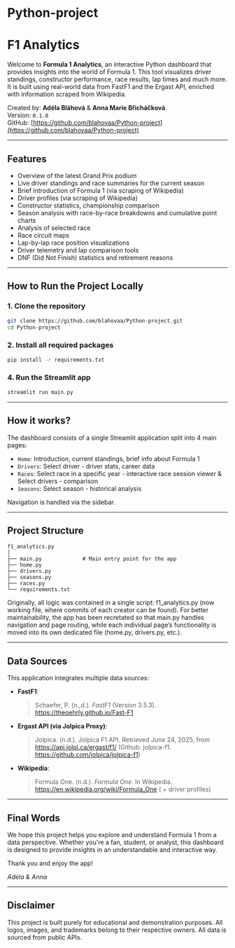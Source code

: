 # Python-project

# F1 Analytics
Welcome to **Formula 1 Analytics**, an interactive Python dashboard that provides insights into the world of Formula 1. This tool visualizes driver standings, constructor performance, race results, lap times and much more. It is built using real-world data from FastF1 and the Ergast API, enriched with information scraped from Wikipedia.

Created by: **Adéla Bláhová** & **Anna Marie Břicháčková**  
Version: `0.1.0`  
GitHub: [https://github.com/blahovaa/Python-project](https://github.com/blahovaa/Python-project)

---

## Features

- Overview of the latest Grand Prix podium
- Live driver standings and race summaries for the current season
- Brief introduction of Formula 1 (via scraping of Wikipedia)
- Driver profiles (via scraping of Wikipedia)
- Constructor statistics, championship comparison
- Season analysis with race-by-race breakdowns and cumulative point charts
- Analysis of selected race
- Race circuit maps
- Lap-by-lap race position visualizations
- Driver telemetry and lap comparison tools
- DNF (Did Not Finish) statistics and retirement reasons

---

## How to Run the Project Locally

### 1. Clone the repository

```bash
git clone https://github.com/blahovaa/Python-project.git
cd Python-project
```

### 2. Install all required packages

```bash
pip install -r requirements.txt
```

### 4. Run the Streamlit app

```bash
streamlit run main.py
```

---
## How it works?

The dashboard consists of a single Streamlit application split into 4 main pages:
- `Home`: Introduction, current standings, brief info about Formula 1
- `Drivers`: Select driver - driver stats, career data
- `Races`: Select race in a specific year - interactive race session viewer & Select drivers - comparison
- `Seasons`: Select season - historical analysis


Navigation is handled via the sidebar.

---

## Project Structure

```
f1_analytics.py
│
├── main.py             # Main entry point for the app
├── home.py             
├── drivers.py          
├── seasons.py          
├── races.py            
└── requirements.txt  
```

Originally, all logic was contained in a single script: f1_analytics.py (now working file, where commits of each creator can be found). For better maintainability, the app has been recretated so that main.py handles navigation and page routing, while each individual page’s functionality is moved into its own dedicated file (home.py, drivers.py, etc.).

---



## Data Sources

This application integrates multiple data sources:

- **FastF1**: 
    > Schaefer, P. (n.,d.). *FastF1* (Version 3.5.3). https://theoehrly.github.io/Fast-F1

- **Ergast API (via Jolpica Proxy)**: 
    > Jolpica. (n.d.). Jolpica F1 API. Retrieved June 24, 2025, from https://api.jolpi.ca/ergast/f1/ (Github: jolpica-f1. https://github.com/jolpica/jolpica-f1)

- **Wikipedia**: 
    > Formula One. (n.d.). *Formula One*. In Wikipedia. https://en.wikipedia.org/wiki/Formula_One  ( + driver profiles)


---

## Final Words

We hope this project helps you explore and understand Formula 1 from a data perspective. Whether you're a fan, student, or analyst, this dashboard is designed to provide insights in an understandable and interactive way.

Thank you and enjoy the app!

*Adéla & Anna*

---

## Disclaimer

This project is built purely for educational and demonstration purposes. All logos, images, and trademarks belong to their respective owners. All data is sourced from public APIs.

